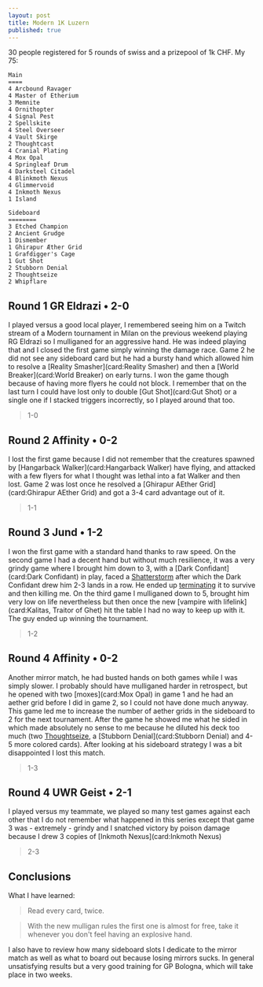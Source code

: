 ```yaml
---
layout: post
title: Modern 1K Luzern
published: true
---
```

30 people registered for 5 rounds of swiss and a prizepool of 1k CHF. My 75:

```
Main
====
4 Arcbound Ravager
4 Master of Etherium
3 Memnite
4 Ornithopter
4 Signal Pest
2 Spellskite
4 Steel Overseer
4 Vault Skirge
2 Thoughtcast
4 Cranial Plating
4 Mox Opal
4 Springleaf Drum
4 Darksteel Citadel
4 Blinkmoth Nexus
4 Glimmervoid
4 Inkmoth Nexus
1 Island

Sideboard
========
3 Etched Champion
2 Ancient Grudge
1 Dismember
1 Ghirapur Æther Grid
1 Grafdigger's Cage
1 Gut Shot
2 Stubborn Denial
2 Thoughtseize
2 Whipflare
```

## Round 1 GR Eldrazi &bull; 2-0

I played versus a good local player, I remembered seeing him on a Twitch stream of a Modern tournament in Milan on the previous weekend playing RG Eldrazi so I mulliganed for an aggressive hand. He was indeed playing that and I closed the first game simply winning the damage race. 
Game 2 he did not see any sideboard card but he had a bursty hand which allowed him to resolve a [Reality Smasher](card:Reality Smasher) and then a [World Breaker](card:World Breaker) on early turns. I won the game though because of having more flyers he could not block. I remember that on the last turn I could have lost only to double [Gut Shot](card:Gut Shot) or a single one if I stacked triggers incorrectly, so I played around that too.

> 1-0

## Round 2 Affinity &bull; 0-2

I lost the first game because I did not remember that the creatures spawned by [Hangarback Walker](card:Hangarback Walker) have flying, and attacked with a few flyers for what I thought was lethal into a fat Walker and then lost. Game 2 was lost once he resolved a [Ghirapur AEther Grid](card:Ghirapur AEther Grid) and got a 3-4 card advantage out of it.

> 1-1

## Round 3 Jund &bull; 1-2

I won the first game with a standard hand thanks to raw speed. On the second game I had a decent hand but without much resilience, it was a very grindy game where I brought him down to 3, with a [Dark Confidant](card:Dark Confidant) in play, faced a [Shatterstorm](card:Shatterstorm) after which the Dark Confidant drew him 2-3 lands in a row. He ended up [terminating](card:Terminate) it to survive and then killing me. On the third game I mulliganed down to 5, brought him very low on life nevertheless but then once the new [vampire with lifelink](card:Kalitas, Traitor of Ghet) hit the table I had no way to keep up with it. The guy ended up winning the tournament.

> 1-2

## Round 4 Affinity &bull; 0-2

Another mirror match, he had busted hands on both games while I was simply slower. I probably should have mulliganed harder in retrospect, but he opened with two [moxes](card:Mox Opal) in game 1 and he had an aether grid before I did in game 2, so I could not have done much anyway. This game led me to increase the number of aether grids in the sideboard to 2 for the next tournament. After the game he showed me what he sided in which made absolutely no sense to me because he diluted his deck too much (two [Thoughtseize](card:Thoughtseize), a [Stubborn Denial](card:Stubborn Denial) and 4-5 more colored cards). After looking at his sideboard strategy I was a bit disappointed I lost this match.

> 1-3

## Round 4 UWR Geist &bull; 2-1

I played versus my teammate, we played so many test games against each other that I do not remember what happened in this series except that game 3 was - extremely - grindy and I snatched victory by poison damage because I drew 3 copies of [Inkmoth Nexus](card:Inkmoth Nexus)

> 2-3

## Conclusions

What I have learned:

> Read every card, twice.

> With the new mulligan rules the first one is almost for free, take it whenever you don't feel having an explosive hand.

I also have to review how many sideboard slots I dedicate to the mirror match as well as what to board out because losing mirrors sucks. In general unsatisfying results but a very good training for GP Bologna, which will take place in two weeks.
